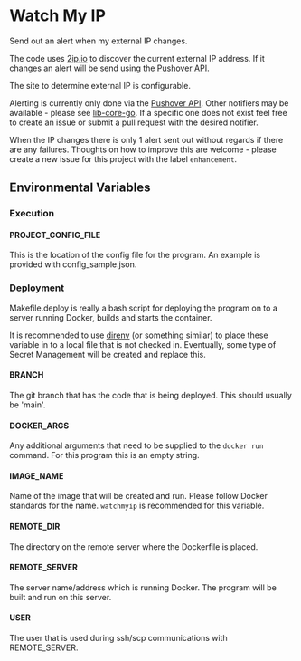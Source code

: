 # Watch My IP

Send out an alert when my external IP changes.

The code uses [2ip.io](https://2ip.io) to discover the current external IP address.  If it changes an alert will be send using the [Pushover API](https://pushover.net).

The site to determine external IP is configurable.

Alerting is currently only done via the [Pushover API](https://pushover.net). Other notifiers may be available - please see [lib-core-go](https://github.com/skeletonkey/lib-core-go/tree/main/notify). If a specific one does not exist feel free to create an issue or submit a pull request with the desired notifier.

When the IP changes there is only 1 alert sent out without regards if there are any failures. Thoughts on how to improve this are welcome - please create a new issue for this project with the label `enhancement`.

## Environmental Variables

### Execution

#### PROJECT_CONFIG_FILE

This is the location of the config file for the program.  An example is provided with config_sample.json.

### Deployment

Makefile.deploy is really a bash script for deploying the program on to a server running Docker, builds and starts the container.

It is recommended to use [direnv](https://direnv.net/) (or something similar) to place these variable in to a local file that is not checked in.  Eventually, some type of Secret Management will be created and replace this.

#### BRANCH

The git branch that has the code that is being deployed.  This should usually be 'main'.

#### DOCKER_ARGS

Any additional arguments that need to be supplied to the `docker run` command.  For this program this is an empty string.

#### IMAGE_NAME

Name of the image that will be created and run. Please follow Docker standards for the name. `watchmyip` is recommended for this variable.

#### REMOTE_DIR

The directory on the remote server where the Dockerfile is placed.

#### REMOTE_SERVER

The server name/address which is running Docker. The program will be built and run on this server.

#### USER

The user that is used during ssh/scp communications with REMOTE_SERVER.